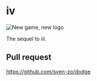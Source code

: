# iv
![New game, new logo](https://imgur.com/download/mEulzBQ)

The sequel to _iii_.

## Pull request
https://github.com/sven-zo/dodge
